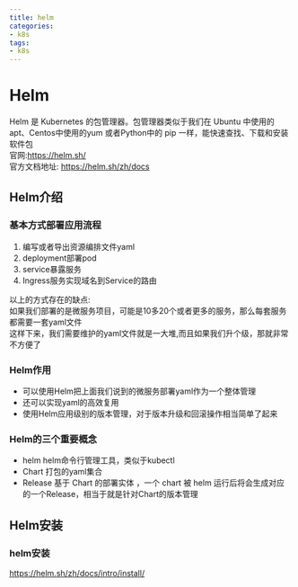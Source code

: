 ```yaml
---
title: helm
categories: 
- k8s
tags:
- k8s
---
```


# Helm
Helm 是 Kubernetes 的包管理器。包管理器类似于我们在 Ubuntu 中使用的apt、Centos中使用的yum 或者Python中的 pip 一样，能快速查找、下载和安装软件包  
官网:https://helm.sh/  
官方文档地址: https://helm.sh/zh/docs


<!--more-->

## Helm介绍

### 基本方式部署应用流程
1. 编写或者导出资源编排文件yaml  
2. deployment部署pod  
3. service暴露服务  
4. Ingress服务实现域名到Service的路由  

以上的方式存在的缺点:  
如果我们部署的是微服务项目，可能是10多20个或者更多的服务，那么每套服务都需要一套yaml文件  
这样下来，我们需要维护的yaml文件就是一大堆,而且如果我们升个级，那就非常不方便了  

### Helm作用
* 可以使用Helm把上面我们说到的微服务部署yaml作为一个整体管理
* 还可以实现yaml的高效复用
* 使用Helm应用级别的版本管理，对于版本升级和回滚操作相当简单了起来


### Helm的三个重要概念
* helm helm命令行管理工具，类似于kubectl
* Chart 打包的yaml集合
* Release 基于 Chart 的部署实体 ，一个 chart 被 helm 运行后将会生成对应的一个Release，相当于就是针对Chart的版本管理


## Helm安装

### helm安装
https://helm.sh/zh/docs/intro/install/  




























